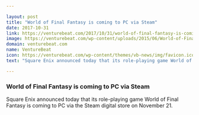 ```yaml
---

layout: post
title: "World of Final Fantasy is coming to PC via Steam"
date: 2017-10-31
link: https://venturebeat.com/2017/10/31/world-of-final-fantasy-is-coming-to-pc-via-steam/
image: https://venturebeat.com/wp-content/uploads/2015/06/World-of-Final-Fantasy-E3-2015-14.jpg?fit=780%2C439&strip=all
domain: venturebeat.com
name: VentureBeat
icon: https://venturebeat.com/wp-content/themes/vb-news/img/favicon.ico
text: "Square Enix announced today that its role-playing game World of Final Fantasy is coming to PC via the Steam digital store on November 21."

---
```


### World of Final Fantasy is coming to PC via Steam

Square Enix announced today that its role-playing game World of Final Fantasy is coming to PC via the Steam digital store on November 21.